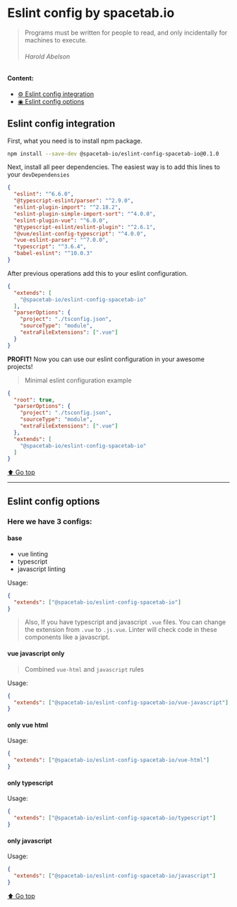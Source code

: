# Eslint config by spacetab.io

> Programs must be written for people to read, and only incidentally for machines to execute. 
> ###### Harold Abelson

#### Content:
- [⚙ Eslint config integration](#eslint-config-integration)
- [◉ Eslint config options](#eslint-config-options)


## Eslint config integration

First, what you need is to install npm package.
```bash
npm install --save-dev @spacetab-io/eslint-config-spacetab-io@0.1.0
```

Next, install all peer dependencies. The easiest way is to add this lines to your `devDependensies`
```json
{
  "eslint": "^6.6.0",
  "@typescript-eslint/parser": "^2.9.0",
  "eslint-plugin-import": "^2.18.2",
  "eslint-plugin-simple-import-sort": "^4.0.0",
  "eslint-plugin-vue": "^6.0.0",
  "@typescript-eslint/eslint-plugin": "^2.6.1",
  "@vue/eslint-config-typescript": "^4.0.0",
  "vue-eslint-parser": "^7.0.0",
  "typescript": "^3.6.4",
  "babel-eslint": "^10.0.3"
}
```

After previous operations add this to your eslint configuration.
```json
{
  "extends": [
    "@spacetab-io/eslint-config-spacetab-io"
  ],
  "parserOptions": {
    "project": "./tsconfig.json",
    "sourceType": "module",
    "extraFileExtensions": [".vue"]
  }
}
```
**PROFIT!** Now you can use our eslint configuration in your awesome projects!

> Minimal eslint configuration example 
```json
{
  "root": true,
  "parserOptions": {
    "project": "./tsconfig.json",
    "sourceType": "module",
    "extraFileExtensions": [".vue"]
  },
  "extends": [
    "@spacetab-io/eslint-config-spacetab-io"
  ]
}
```

[⬆ Go top](#eslint-config-by-spacetabio)

---

## Eslint config options

### Here we have 3 configs:

#### base
- vue linting
- typescript
- javascript linting

Usage:
```json
{
  "extends": ["@spacetab-io/eslint-config-spacetab-io"]
}
```

> Also, If you have typescript and javascript `.vue` files. You can change the extension from `.vue` to `.js.vue`. Linter will check code in these components like a javascript.


#### vue javascript only
> Combined `vue-html` and `javascript` rules

Usage:
```json
{
  "extends": ["@spacetab-io/eslint-config-spacetab-io/vue-javascript"]
}
```

#### only vue html
Usage:
```json
{
  "extends": ["@spacetab-io/eslint-config-spacetab-io/vue-html"]
}
```

#### only typescript
Usage:
```json
{
  "extends": ["@spacetab-io/eslint-config-spacetab-io/typescript"]
}
```

#### only javascript
Usage:
```json
{
  "extends": ["@spacetab-io/eslint-config-spacetab-io/javascript"]
}
```

[⬆ Go top](#eslint-config-by-spacetabio)
